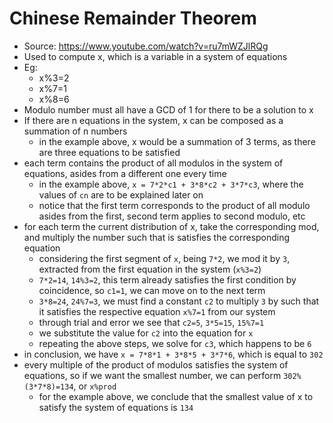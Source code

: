 # Chinese Remainder Theorem
- Source: https://www.youtube.com/watch?v=ru7mWZJlRQg
- Used to compute x, which is a variable in a system of equations
- Eg:
    - x%3=2
    - x%7=1
    - x%8=6
- Modulo number must all have a GCD of 1 for there to be a solution to x
- If there are n equations in the system, x can be composed as a summation of n numbers
    - in the example above, x would be a summation of 3 terms, as there are three equations to be satisfied
- each term contains the product of all modulos in the system of equations, asides from a different one every time
    - in the example above, `x = 7*2*c1 + 3*8*c2 + 3*7*c3`, where the values of `cn` are to be explained later on
    - notice that the first term corresponds to the product of all modulo asides from the first, second term applies to second modulo, etc
- for each term the current distribution of x, take the corresponding mod, and multiply the number such that is satisfies the corresponding equation
    - considering the first segment of `x`, being `7*2`, we mod it by `3`, extracted from the first equation in the system (`x%3=2`)
    - `7*2=14`, `14%3=2`, this term already satisfies the first condition by coincidence, so `c1=1`, we can move on to the next term
    - `3*8=24`, `24%7=3`, we must find a constant `c2` to multiply `3` by such that it satisfies the respective equation `x%7=1` from our system
    - through trial and error we see that `c2=5`, `3*5=15`, `15%7=1`
    - we substitute the value for `c2` into the equation for `x`
    - repeating the above steps, we solve for `c3`, which happens to be `6`
- in conclusion, we have `x = 7*8*1 + 3*8*5 + 3*7*6`, which is equal to `302`
- every multiple of the product of modulos satisfies the system of equations, so if we want the smallest number, we can perform `302%(3*7*8)=134`, or `x%prod`
    - for the example above, we conclude that the smallest value of x to satisfy the system of equations is `134`

